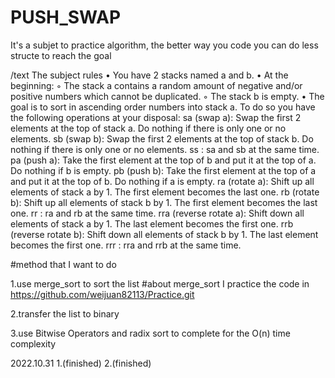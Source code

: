 # PUSH_SWAP

It's a subjet to practice algorithm, the better way you code you can do less structe to reach the goal

/text
The subject rules
• You have 2 stacks named a and b.
• At the beginning:
◦ The stack a contains a random amount of negative and/or positive numbers which cannot be duplicated.
◦ The stack b is empty.
• The goal is to sort in ascending order numbers into stack a. To do so you have the
following operations at your disposal:
sa (swap a): Swap the first 2 elements at the top of stack a. Do nothing if there is only one or no elements.
sb (swap b): Swap the first 2 elements at the top of stack b. Do nothing if there is only one or no elements.
ss : sa and sb at the same time.
pa (push a): Take the first element at the top of b and put it at the top of a.
Do nothing if b is empty.
pb (push b): Take the first element at the top of a and put it at the top of b.
Do nothing if a is empty.
ra (rotate a): Shift up all elements of stack a by 1.
The first element becomes the last one.
rb (rotate b): Shift up all elements of stack b by 1. The first element becomes the last one.
rr : ra and rb at the same time.
rra (reverse rotate a): Shift down all elements of stack a by 1.
The last element becomes the first one.
rrb (reverse rotate b): Shift down all elements of stack b by 1. The last element becomes the first one.
rrr : rra and rrb at the same time.


#method that I want to do

1.use merge_sort to sort the list
#about merge_sort I practice the code in https://github.com/weijuan82113/Practice.git

2.transfer the list to binary

3.use Bitwise Operators and radix sort to complete for the O(n) time complexity

2022.10.31
1.(finished)
2.(finished)
